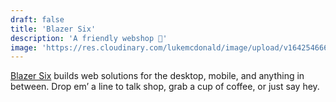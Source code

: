 ```yaml
---
draft: false
title: 'Blazer Six'
description: 'A friendly webshop 🙂'
image: 'https://res.cloudinary.com/lukemcdonald/image/upload/v1642546667/lukemcdonald-com/icon-pattern-blazer-six_obujjx.png'
---
```


[Blazer Six](https://www.blazersix.com/) builds web solutions for the desktop,
mobile, and anything in between. Drop em’ a line to talk shop, grab a cup of
coffee, or just say hey.
